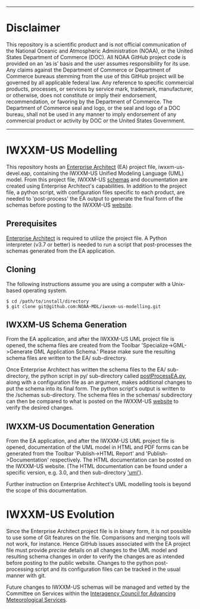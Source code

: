 ------------------------------------------
# Disclaimer
This repository is a scientific product and is not official communication of the National Oceanic and Atmospheric Administration (NOAA), or the United States Department of Commerce (DOC). All NOAA GitHub project code is provided on an ‘as is’ basis and the user assumes responsibility for its use. Any claims against the Department of Commerce or Department of Commerce bureaus stemming from the use of this GitHub project will be governed by all applicable federal law. Any reference to specific commercial products, processes, or services by service mark, trademark, manufacturer, or otherwise, does not constitute or imply their endorsement, recommendation, or favoring by the Department of Commerce. The Department of Commerce seal and logo, or the seal and logo of a DOC bureau, shall not be used in any manner to imply endorsement of any commercial product or activity by DOC or the United States Government.

------------------------------------------
# IWXXM-US Modelling
This repository hosts an [Enterprise Architect](https://sparxsystems.com/enterprise-architect/index.html) (EA) project file, iwxxm-us-devel.eap, containing the IWXXM-US Unified Modeling Language (UML) model. From this project file, IWXXM-US [schemas](https://nws.weather.gov/schemas/iwxxm-us) and documentation are created using Enterprise Architect's capabilities. In addition to the project file, a python script, with configuration files specific to each product, are needed to 'post-process' the EA output to generate the final form of the schemas before posting to the IWXXM-US [website](https://nws.weather.gov/schemas/iwxxm-us).

## Prerequisites
[Enterprise Architect](https://sparxsystems.com/enterprise-architect/index.html) is required to utilize the project file. A Python interpreter (v3.7 or better) is needed to run a script that post-processes the schemas generated from the EA application.

## Cloning
The following instructions assume you are using a computer with a Unix-based operating system.

	$ cd /path/to/install/directory
	$ git clone git@github.com:NOAA-MDL/iwxxm-us-modelling.git

## IWXXM-US Schema Generation
From the EA application, and after the IWXXM-US UML project file is opened, the schema files are created from the Toolbar 'Specialize->GML->Generate GML Application Schema.' Please make sure the resulting schema files are written to the EA/ sub-directory.

Once Enterprise Architect has written the schema files to the EA/ sub-directory, the python script in py/ sub-directory called [postProcessEA.py](https://github.com/NOAA-MDL/iwxxm-us-modelling/blob/main/py/postProcessEA.py), along with a configuration file as an argument, makes additional changes to put the schema into its final form. The python script's output is written to the /schemas sub-directory. The schema files in the schemas/ subdirectory can then be compared to what is posted on the IWXXM-US [website](https://nws.weather.gov/schemas/iwxxm-us) to verify the desired changes.

## IWXXM-US Documentation Generation
From the EA application, and after the IWXXM-US UML project file is opened, documentation of the UML model in HTML and PDF forms can be generated from the Toolbar 'Publish->HTML Report' and 'Publish->Documentation' respectively. The HTML documentation can be posted on the IWXXM-US website. (The HTML documentation can be found under a specific version, e.g. 3.0, and then sub-directory ['uml'](https://nws.weather.gov/schemas/iwxxm-us/3.0/uml)).

Further instruction on Enterprise Architect's UML modelling tools is beyond the scope of this documentation.

# IWXXM-US Evolution
Since the Enterprise Architect project file is in binary form, it is not possible to use some of Git features on the file. Comparisons and merging tools will not work, for instance. Hence GitHub issues associated with the EA project file must provide *precise* details on all changes to the UML model and resulting schema changes in order to verify the changes are as intended before posting to the public website. Changes to the python post-processing script and its configuration files can be tracked in the usual manner with git.

Future changes to IWXXM-US schemas will be managed and vetted by the Committee on Services within the [Interagency Council for Advancing Meteorological Services](https://www.icams-portal.gov/index.html).
